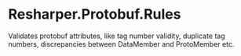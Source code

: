 Resharper.Protobuf.Rules
========================

Validates protobuf attributes, like tag number validity, duplicate tag numbers, discrepancies between DataMember and ProtoMember etc.
